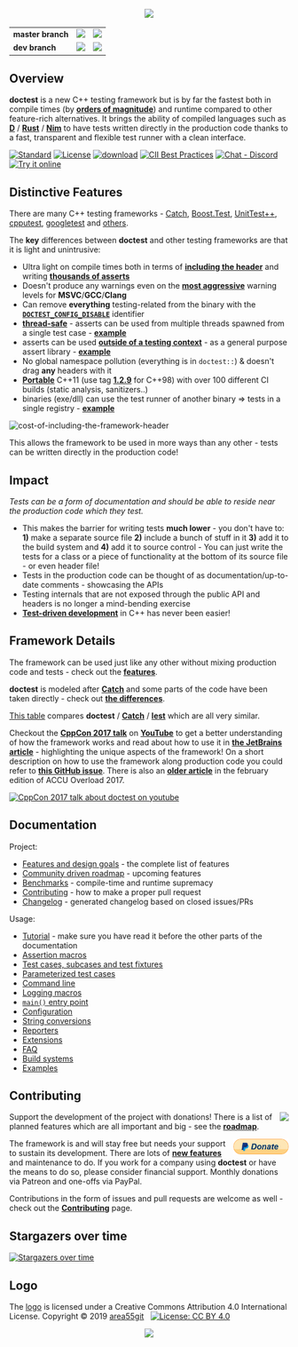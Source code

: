 <p align="center"><img src="scripts/data/logo/logo_1.svg"></p>

<b>
<table>
    <tr>
        <td>
            master branch
        </td>
        <td>
            <a href="https://github.com/doctest/doctest/actions?query=branch%3Amaster"><img src="https://github.com/doctest/doctest/workflows/CI/badge.svg?branch=master"></a>
        </td>
        <td>
            <a href="https://app.codecov.io/gh/doctest/doctest/branch/master"><img src="https://codecov.io/gh/doctest/doctest/branch/master/graph/badge.svg?token=fAdZl67WN7"/></a>
        </td>
    </tr>
    <tr>
        <td>
            dev branch
        </td>
        <td>
            <a href="https://github.com/doctest/doctest/actions?query=branch%3Adev"><img src="https://github.com/doctest/doctest/workflows/CI/badge.svg?branch=dev"></a>
        </td>
        <td>
            <a href="https://app.codecov.io/gh/doctest/doctest/branch/dev"><img src="https://codecov.io/gh/doctest/doctest/branch/dev/graph/badge.svg?token=fAdZl67WN7"/></a>
        </td>
    </tr>
</table>
</b>

Overview
-------------
**doctest** is a new C++ testing framework but is by far the fastest both in compile times (by [**orders of magnitude**](doc/markdown/benchmarks.md)) and runtime compared to other feature-rich alternatives. It brings the ability of compiled languages such as [**D**](https://dlang.org/spec/unittest.html) / [**Rust**](https://doc.rust-lang.org/book/second-edition/ch11-00-testing.html) / [**Nim**](https://nim-lang.org/docs/unittest.html) to have tests written directly in the production code thanks to a fast, transparent and flexible test runner with a clean interface.

[![Standard](https://img.shields.io/badge/c%2B%2B-11/14/17/20-blue.svg)](https://en.wikipedia.org/wiki/C%2B%2B#Standardization)
[![License](https://img.shields.io/badge/license-MIT-blue.svg)](https://opensource.org/licenses/MIT)
[![download](https://img.shields.io/badge/download%20%20-link-blue.svg)](https://raw.githubusercontent.com/doctest/doctest/master/doctest/doctest.h)
[![CII Best Practices](https://bestpractices.coreinfrastructure.org/projects/503/badge)](https://bestpractices.coreinfrastructure.org/projects/503)
[![Chat - Discord](https://img.shields.io/badge/chat-Discord-blue.svg)](https://discord.gg/PGXn9YmyF3)
[![Try it online](https://img.shields.io/badge/try%20it-online-orange.svg)](https://godbolt.org/z/4s389Kbfs)
<!--
[![Language](https://img.shields.io/badge/language-C++-blue.svg)](https://isocpp.org/)
[![documentation](https://img.shields.io/badge/documentation%20%20-online-blue.svg)](https://github.com/doctest/doctest/blob/master/doc/markdown/readme.md#reference)
-->

Distinctive Features
-------------
There are many C++ testing frameworks - [Catch](https://github.com/catchorg/Catch2), [Boost.Test](http://www.boost.org/doc/libs/1_64_0/libs/test/doc/html/index.html), [UnitTest++](https://github.com/unittest-cpp/unittest-cpp), [cpputest](https://github.com/cpputest/cpputest), [googletest](https://github.com/google/googletest) and [others](https://en.wikipedia.org/wiki/List_of_unit_testing_frameworks#C.2B.2B).

The **key** differences between **doctest** and other testing frameworks are that it is light and unintrusive:
- Ultra light on compile times both in terms of [**including the header**](doc/markdown/benchmarks.md#cost-of-including-the-header) and writing [**thousands of asserts**](doc/markdown/benchmarks.md#cost-of-an-assertion-macro)
- Doesn't produce any warnings even on the [**most aggressive**](scripts/cmake/common.cmake#L84) warning levels for **MSVC**/**GCC**/**Clang**
- Can remove **everything** testing-related from the binary with the [**```DOCTEST_CONFIG_DISABLE```**](doc/markdown/configuration.md#doctest_config_disable) identifier
- [**thread-safe**](doc/markdown/faq.md#is-doctest-thread-aware) - asserts can be used from multiple threads spawned from a single test case - [**example**](examples/all_features/concurrency.cpp)
- asserts can be used [**outside of a testing context**](doc/markdown/assertions.md#using-asserts-out-of-a-testing-context) - as a general purpose assert library - [**example**](examples/all_features/asserts_used_outside_of_tests.cpp)
- No global namespace pollution (everything is in ```doctest::```) & doesn't drag **any** headers with it
- [**Portable**](doc/markdown/features.md#extremely-portable) C++11 (use tag [**1.2.9**](https://github.com/doctest/doctest/tree/1.2.9) for C++98) with over 100 different CI builds (static analysis, sanitizers..)
- binaries (exe/dll) can use the test runner of another binary => tests in a single registry - [**example**](examples/executable_dll_and_plugin/)

![cost-of-including-the-framework-header](scripts/data/benchmarks/header.png)

This allows the framework to be used in more ways than any other - tests can be written directly in the production code!

Impact
-------------
*Tests can be a form of documentation and should be able to reside near the production code which they test.*

- This makes the barrier for writing tests **much lower** - you don't have to: **1)** make a separate source file **2)** include a bunch of stuff in it **3)** add it to the build system and **4)** add it to source control - You can just write the tests for a class or a piece of functionality at the bottom of its source file - or even header file!
- Tests in the production code can be thought of as documentation/up-to-date comments - showcasing the APIs
- Testing internals that are not exposed through the public API and headers is no longer a mind-bending exercise
- [**Test-driven development**](https://en.wikipedia.org/wiki/Test-driven_development) in C++ has never been easier!

Framework Details
-------------
The framework can be used just like any other without mixing production code and tests - check out the [**features**](doc/markdown/features.md).

**doctest** is modeled after [**Catch**](https://github.com/catchorg/Catch2) and some parts of the code have been taken directly - check out [**the differences**](doc/markdown/faq.md#how-is-doctest-different-from-catch).

[This table](https://github.com/martinmoene/catch-lest-other-comparison) compares **doctest** / [**Catch**](https://github.com/catchorg/Catch2) / [**lest**](https://github.com/martinmoene/lest) which are all very similar.

Checkout the [**CppCon 2017 talk**](https://cppcon2017.sched.com/event/BgsI/mix-tests-and-production-code-with-doctest-implementing-and-using-the-fastest-modern-c-testing-framework) on [**YouTube**](https://www.youtube.com/watch?v=eH1CxEC29l8) to get a better understanding of how the framework works and read about how to use it in [**the JetBrains article**](https://blog.jetbrains.com/rscpp/better-ways-testing-with-doctest/) - highlighting the unique aspects of the framework! On a short description on how to use the framework along production code you could refer to [**this GitHub issue**](https://github.com/doctest/doctest/issues/252). There is also an [**older article**](https://accu.org/var/uploads/journals/Overload137.pdf) in the february edition of ACCU Overload 2017.

[![CppCon 2017 talk about doctest on youtube](scripts/data/youtube-cppcon-talk-thumbnail.png)](https://www.youtube.com/watch?v=eH1CxEC29l8)

Documentation
-------------

Project:

- [Features and design goals](doc/markdown/features.md) - the complete list of features
- [Community driven roadmap](https://github.com/doctest/doctest/issues/600) - upcoming features
- [Benchmarks](doc/markdown/benchmarks.md) - compile-time and runtime supremacy
- [Contributing](CONTRIBUTING.md) - how to make a proper pull request
- [Changelog](CHANGELOG.md) - generated changelog based on closed issues/PRs

Usage:

- [Tutorial](doc/markdown/tutorial.md) - make sure you have read it before the other parts of the documentation
- [Assertion macros](doc/markdown/assertions.md)
- [Test cases, subcases and test fixtures](doc/markdown/testcases.md)
- [Parameterized test cases](doc/markdown/parameterized-tests.md)
- [Command line](doc/markdown/commandline.md)
- [Logging macros](doc/markdown/logging.md)
- [```main()``` entry point](doc/markdown/main.md)
- [Configuration](doc/markdown/configuration.md)
- [String conversions](doc/markdown/stringification.md)
- [Reporters](doc/markdown/reporters.md)
- [Extensions](doc/markdown/extensions.md)
- [FAQ](doc/markdown/faq.md)
- [Build systems](doc/markdown/build-systems.md)
- [Examples](examples)

Contributing
------------

[<img src="https://c5.patreon.com/external/logo/become_a_patron_button.png" align="right">](https://www.patreon.com/onqtam)

Support the development of the project with donations! There is a list of planned features which are all important and big - see the [**roadmap**](https://github.com/doctest/doctest/issues/600).

[<img src="https://raw.githubusercontent.com/aha999/DonateButtons/master/paypal-donate-icon-7.png" width=100 align="right">](https://www.paypal.me/onqtam/10)

The framework is and will stay free but needs your support to sustain its development. There are lots of <a href="https://github.com/doctest/doctest/issues/600"><b>new features</b></a> and maintenance to do. If you work for a company using **doctest** or have the means to do so, please consider financial support. Monthly donations via Patreon and one-offs via PayPal.

Contributions in the form of issues and pull requests are welcome as well - check out the [**Contributing**](CONTRIBUTING.md) page.

Stargazers over time
------------

[![Stargazers over time](https://starchart.cc/doctest/doctest.svg)](https://starchart.cc/doctest/doctest)

Logo
------------

The [logo](scripts/data/logo) is licensed under a Creative Commons Attribution 4.0 International License. Copyright &copy; 2019 [area55git](https://github.com/area55git) &nbsp; [![License: CC BY 4.0](https://licensebuttons.net/l/by/4.0/80x15.png)](https://creativecommons.org/licenses/by/4.0/)

<p align="center"><img src="scripts/data/logo/icon_2.svg"></p>
